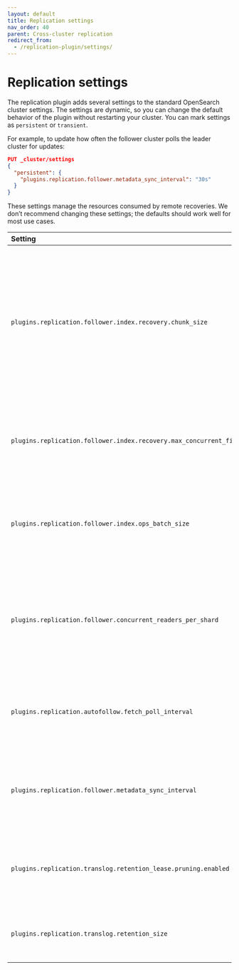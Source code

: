 ```yaml
---
layout: default
title: Replication settings
nav_order: 40
parent: Cross-cluster replication
redirect_from:
  - /replication-plugin/settings/
---
```


# Replication settings

The replication plugin adds several settings to the standard OpenSearch cluster settings.
The settings are dynamic, so you can change the default behavior of the plugin without restarting your cluster.
You can mark settings as `persistent` or `transient`.

For example, to update how often the follower cluster polls the leader cluster for updates:

```json
PUT _cluster/settings
{
  "persistent": {
    "plugins.replication.follower.metadata_sync_interval": "30s"
  }
}
```

These settings manage the resources consumed by remote recoveries. We don’t recommend changing these settings; the defaults should work well for most use cases.

Setting | Default | Description
:--- | :--- | :---
`plugins.replication.follower.index.recovery.chunk_size` | 10 MB | The chunk size requested by the follower cluster during file transfer. Specify the chunk size as a value and unit, for example, 10 MB, 5 KB. See [Supported units]({{site.url}}{{site.baseurl}}/opensearch/units/).
`plugins.replication.follower.index.recovery.max_concurrent_file_chunks` | 4 | The number of file chunk requests that can be sent in parallel for each recovery. 
`plugins.replication.follower.index.ops_batch_size` | 5000 | The number of operations that can be fetched at a time during the syncing phase of replication.
`plugins.replication.follower.concurrent_readers_per_shard` | 2 | The number of concurrent requests from the follower cluster per shard during the syncing phase of replication.
`plugins.replication.autofollow.fetch_poll_interval` | 30s | How often auto-follow tasks poll the leader cluster for new matching indexes.
`plugins.replication.follower.metadata_sync_interval` | 60s | How often the follower cluster polls the leader cluster for updated index metadata.
`plugins.replication.translog.retention_lease.pruning.enabled` | true | If enabled, prunes the translog based on retention leases on the leader index.
`plugins.replication.translog.retention_size` | 512 MB | Controls the size of the translog on the leader index.

